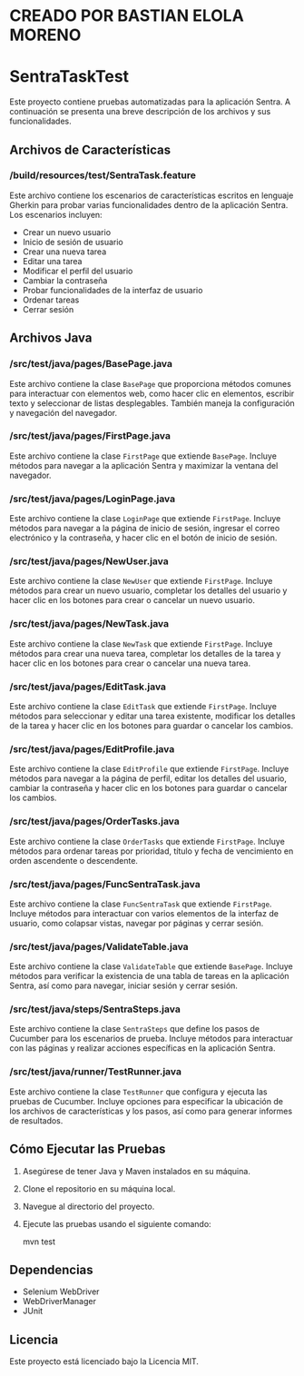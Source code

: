 # CREADO POR BASTIAN ELOLA MORENO
# SentraTaskTest

Este proyecto contiene pruebas automatizadas para la aplicación Sentra. A continuación se presenta una breve descripción de los archivos y sus funcionalidades.

## Archivos de Características

### /build/resources/test/SentraTask.feature
Este archivo contiene los escenarios de características escritos en lenguaje Gherkin para probar varias funcionalidades dentro de la aplicación Sentra. Los escenarios incluyen:
- Crear un nuevo usuario
- Inicio de sesión de usuario
- Crear una nueva tarea
- Editar una tarea
- Modificar el perfil del usuario
- Cambiar la contraseña
- Probar funcionalidades de la interfaz de usuario
- Ordenar tareas
- Cerrar sesión

## Archivos Java

### /src/test/java/pages/BasePage.java
Este archivo contiene la clase `BasePage` que proporciona métodos comunes para interactuar con elementos web, como hacer clic en elementos, escribir texto y seleccionar de listas desplegables. También maneja la configuración y navegación del navegador.

### /src/test/java/pages/FirstPage.java
Este archivo contiene la clase `FirstPage` que extiende `BasePage`. Incluye métodos para navegar a la aplicación Sentra y maximizar la ventana del navegador.

### /src/test/java/pages/LoginPage.java
Este archivo contiene la clase `LoginPage` que extiende `FirstPage`. Incluye métodos para navegar a la página de inicio de sesión, ingresar el correo electrónico y la contraseña, y hacer clic en el botón de inicio de sesión.

### /src/test/java/pages/NewUser.java
Este archivo contiene la clase `NewUser` que extiende `FirstPage`. Incluye métodos para crear un nuevo usuario, completar los detalles del usuario y hacer clic en los botones para crear o cancelar un nuevo usuario.

### /src/test/java/pages/NewTask.java
Este archivo contiene la clase `NewTask` que extiende `FirstPage`. Incluye métodos para crear una nueva tarea, completar los detalles de la tarea y hacer clic en los botones para crear o cancelar una nueva tarea.

### /src/test/java/pages/EditTask.java
Este archivo contiene la clase `EditTask` que extiende `FirstPage`. Incluye métodos para seleccionar y editar una tarea existente, modificar los detalles de la tarea y hacer clic en los botones para guardar o cancelar los cambios.

### /src/test/java/pages/EditProfile.java
Este archivo contiene la clase `EditProfile` que extiende `FirstPage`. Incluye métodos para navegar a la página de perfil, editar los detalles del usuario, cambiar la contraseña y hacer clic en los botones para guardar o cancelar los cambios.

### /src/test/java/pages/OrderTasks.java
Este archivo contiene la clase `OrderTasks` que extiende `FirstPage`. Incluye métodos para ordenar tareas por prioridad, título y fecha de vencimiento en orden ascendente o descendente.

### /src/test/java/pages/FuncSentraTask.java
Este archivo contiene la clase `FuncSentraTask` que extiende `FirstPage`. Incluye métodos para interactuar con varios elementos de la interfaz de usuario, como colapsar vistas, navegar por páginas y cerrar sesión.

### /src/test/java/pages/ValidateTable.java
Este archivo contiene la clase `ValidateTable` que extiende `BasePage`. Incluye métodos para verificar la existencia de una tabla de tareas en la aplicación Sentra, así como para navegar, iniciar sesión y cerrar sesión.

### /src/test/java/steps/SentraSteps.java
Este archivo contiene la clase `SentraSteps` que define los pasos de Cucumber para los escenarios de prueba. Incluye métodos para interactuar con las páginas y realizar acciones específicas en la aplicación Sentra.

### /src/test/java/runner/TestRunner.java
Este archivo contiene la clase `TestRunner` que configura y ejecuta las pruebas de Cucumber. Incluye opciones para especificar la ubicación de los archivos de características y los pasos, así como para generar informes de resultados.

## Cómo Ejecutar las Pruebas

1. Asegúrese de tener Java y Maven instalados en su máquina.
2. Clone el repositorio en su máquina local.
3. Navegue al directorio del proyecto.
4. Ejecute las pruebas usando el siguiente comando:

   mvn test


## Dependencias

- Selenium WebDriver
- WebDriverManager
- JUnit

## Licencia

Este proyecto está licenciado bajo la Licencia MIT.
